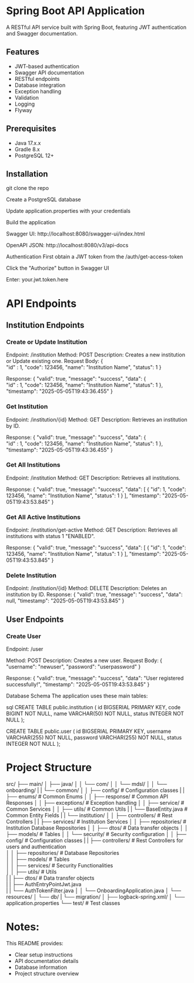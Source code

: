 # Spring Boot API Application

A RESTful API service built with Spring Boot, featuring JWT authentication and Swagger documentation.

## Features

- JWT-based authentication
- Swagger API documentation
- RESTful endpoints
- Database integration
- Exception handling
- Validation
- Logging
- Flyway

## Prerequisites

- Java 17.x.x
- Gradle 8.x
- PostgreSQL 12+

## Installation
git clone the repo

Create a PostgreSQL database

Update application.properties with your credentials

Build the application

Swagger UI: http://localhost:8080/swagger-ui/index.html

OpenAPI JSON: http://localhost:8080/v3/api-docs

Authentication
First obtain a JWT token from the /auth/get-access-token

Click the "Authorize" button in Swagger UI

Enter: your.jwt.token.here

# API Endpoints

## Institution Endpoints

### Create or Update Institution
Endpoint: /institution
Method: POST
Description: Creates a new institution or Update existing one.
Request Body:
    {   
        "id" : 1,
        "code": 123456,
        "name": "Institution Name",
        "status": 1
    }

Response:
    {
        "valid": true,
        "message": "success",
        "data": {   
                    "id" : 1,
                    "code": 123456,
                    "name": "Institution Name",
                    "status": 1
                },
        "timestamp": "2025-05-05T19:43:36.455"
    }

### Get Institution
Endpoint: /institution/{id}
Method: GET
Description: Retrieves an institution by ID.

Response:
    {
        "valid": true,
        "message": "success",
        "data": {   
            "id" : 1,
            "code": 123456,
            "name": "Institution Name",
            "status": 1
        },
        "timestamp": "2025-05-05T19:43:36.455"
    }

### Get All Institutions
Endpoint: /institution
Method: GET
Description: Retrieves all institutions.

Response:
    {
        "valid": true,
        "message": "success",
        "data": [
            {
                "id": 1,
                "code": 123456,
                "name": "Institution Name",
                "status": 1
            }
        ],
        "timestamp": "2025-05-05T19:43:53.845"
    }

### Get All Active Institutions
Endpoint: /institution/get-active
Method: GET
Description: Retrieves all institutions with status 1 "ENABLED".

Response:
    {
        "valid": true,
        "message": "success",
        "data": [
            {
                "id": 1,
                "code": 123456,
                "name": "Institution Name",
                "status": 1
            }
        ],
        "timestamp": "2025-05-05T19:43:53.845"
    }

### Delete Institution
Endpoint: /institution/{id}
Method: DELETE
Description: Deletes an institution by ID.
Response:
    {
        "valid": true,
        "message": "success",
        "data": null,
        "timestamp": "2025-05-05T19:43:53.845"
    }

## User Endpoints
### Create User
Endpoint: /user

Method: POST
Description: Creates a new user.
Request Body:
    {
        "username": "newuser",
        "password": "userpassword"
    }

Response:
    {
        "valid": true,
        "message": "success",
        "data": "User registered successfully!",
        "timestamp": "2025-05-05T19:43:53.845"
    }


Database Schema
The application uses these main tables:

sql
CREATE TABLE public.institution (
    id BIGSERIAL PRIMARY KEY,
    code BIGINT NOT NULL,
    name VARCHAR(50) NOT NULL,
    status INTEGER NOT NULL
);

CREATE TABLE public.user (
    id BIGSERIAL PRIMARY KEY,
    username VARCHAR(255) NOT NULL,
    password VARCHAR(255) NOT NULL,
    status INTEGER NOT NULL
);

# Project Structure
src/
├── main/
│   ├── java/
│   │   └── com/
│   │       └── mdsl/
│   │         └── onboarding/
|   |               └── common/
│   │                  ├── config/       # Configuration classes
|   |                  ├── enums/       # Common Enums
│   │                  ├── response/      # Common API Responses
│   │                  ├── exceptions/    # Exception handling
│   │                  ├── service/      # Common Services
│   │                  ├── utils/       # Common Utils
|   |                  └── BaseEntity.java    # Common Entity Fields
|   |               └── institution/
│   │                  ├── controllers/       # Rest Controllers
|   |                  ├── services/       # Institution Services
│   │                  ├── repositories/      # Institution Database Repositories
│   │                  ├── dtos/    # Data transfer objects
│   │                  ├── models/      # Tables
│   │              └── security/     # Security configuration
│   │                  ├── config/       # Configuration classes
|   |                  ├── controllers/       # Rest Controllers for users and authentication                                             
│   │                  ├── repositories/      # Database Repositories                                                              
│   │                  ├── models/       # Tables                                                 
│   │                  ├── services/      # Security Functionalities                                                  
│   │                  ├── utils/       # Utils                                                       
|   |                  ├── dtos/        # Data transfer objects                                                              
|   |                  ├── AuthEntryPointJwt.java  
|   |                  └── AuthTokenFilter.java
│   │              └── OnboardingApplication.java
│   └── resources/
│       └── db/
|         └── migration/
│       ├── logback-spring.xml/
│       └── application.properties
└── test/        # Test classes

# Notes:
This README provides:
- Clear setup instructions
- API documentation details
- Database information
- Project structure overview
